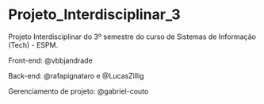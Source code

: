 # Projeto_Interdisciplinar_3
Projeto Interdisciplinar do 3º semestre do curso de Sistemas de Informação (Tech) - ESPM.

Front-end: @vbbjandrade

Back-end: @rafapignataro e @LucasZillig

Gerenciamento de projeto: @gabriel-couto
